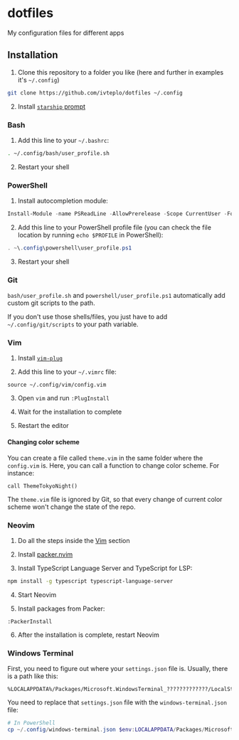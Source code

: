 # dotfiles
My configuration files for different apps

## Installation
1. Clone this repository to a folder you like (here and further in examples it's `~/.config`)
```bash
git clone https://github.com/ivteplo/dotfiles ~/.config
```

2. Install [`starship` prompt](https://starship.rs/)

### Bash

1. Add this line to your `~/.bashrc`:
```bash
. ~/.config/bash/user_profile.sh
```

2. Restart your shell

### PowerShell

1. Install autocompletion module:
```powershell
Install-Module -name PSReadLine -AllowPrerelease -Scope CurrentUser -Force -SkipPublisherCheck
```

2. Add this line to your PowerShell profile file (you can check the file location by running `echo $PROFILE` in PowerShell):
```powershell
. ~\.config\powershell\user_profile.ps1
```

3. Restart your shell

### Git

`bash/user_profile.sh` and `powershell/user_profile.ps1` automatically add custom git scripts to the path.

If you don't use those shells/files, you just have to add `~/.config/git/scripts` to your path variable.

### Vim

1. Install [`vim-plug`](https://github.com/junegunn/vim-plug#installation)

2. Add this line to your `~/.vimrc` file:
```vim
source ~/.config/vim/config.vim
```

3. Open `vim` and run `:PlugInstall`

4. Wait for the installation to complete

5. Restart the editor

#### Changing color scheme

You can create a file called `theme.vim` in the same folder where the `config.vim` is. Here, you can call a function to change color scheme. For instance:

```vim
call ThemeTokyoNight()
```

The `theme.vim` file is ignored by Git, so that every change of current color scheme won't change the state of the repo.

### Neovim

1. Do all the steps inside the [Vim](#vim) section

2. Install [packer.nvim](https://github.com/wbthomason/packer.nvim)

3. Install TypeScript Language Server and TypeScript for LSP:

```bash
npm install -g typescript typescript-language-server
```

4. Start Neovim

5. Install packages from Packer:

```vim
:PackerInstall
```

6. After the installation is complete, restart Neovim

### Windows Terminal

First, you need to figure out where your `settings.json` file is. Usually, there is a path like this:

```
%LOCALAPPDATA%/Packages/Microsoft.WindowsTerminal_?????????????/LocalState/settings.json
```

You need to replace that `settings.json` file with the `windows-terminal.json` file:

```powershell
# In PowerShell
cp ~/.config/windows-terminal.json $env:LOCALAPPDATA/Packages/Microsoft.WindowsTerminal_?????????????/LocalState/settings.json
```
